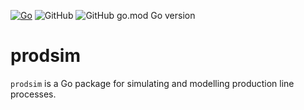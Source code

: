 [![Go](https://github.com/qba73/prodsim/actions/workflows/goci.yml/badge.svg)](https://github.com/qba73/prodsim/actions/workflows/goci.yml)
![GitHub](https://img.shields.io/github/license/qba73/prodsim)
![GitHub go.mod Go version](https://img.shields.io/github/go-mod/go-version/qba73/prodsim)


# prodsim
`prodsim` is a Go package for simulating and modelling production line processes.
